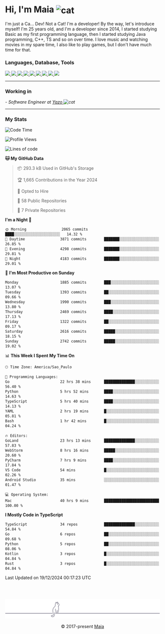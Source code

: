 <h1 align="left">Hi, I'm Maia 
<img src="https://emojis.slackmojis.com/emojis/images/1643509834/36299/black-cat.gif?1643509834" width="50" height="60" align="center"  alt="cat"/>
</h1>

I'm just a Ca... Dev! Not a Cat! I'm a developer! By the way, let's introduce myself!
I'm 25 years old, and I'm a developer since 2014, I started studying Basic as my first programming
language, then I started studying Java programming, C++, TS and so on over time.
I love music and watching movies in my spare time, I also like to play games, but I don't have much time for that.

<h3 align="left">Languages, Database, Tools</h3>
<p>
  <a href="https://www.typescriptlang.org">
    <img src="https://skillicons.dev/icons?i=ts" />
  </a>
  <a href="https://go.dev">
    <img src="https://skillicons.dev/icons?i=go" />
  </a>
  <a href="https://www.python.org">
    <img src="https://skillicons.dev/icons?i=python" />
  </a>
  <a href="https://gradle.org">
    <img src="https://skillicons.dev/icons?i=gradle" />
  </a>
  <a href="https://redis.io">
    <img src="https://skillicons.dev/icons?i=redis" />
  </a>
  <a href="https://www.mongodb.com">
    <img src="https://skillicons.dev/icons?i=mongodb" />
  </a>
  <a href="https://nodejs.org">
    <img src="https://skillicons.dev/icons?i=nodejs" />
  </a>
  <a href="https://www.javascript.com">
    <img src="https://skillicons.dev/icons?i=js" />
  </a>
  <a href="https://www.docker.com">
    <img src="https://skillicons.dev/icons?i=docker" />
  </a>
</p>

<hr/>

<h3>Working in</h3>

<p><em> - Software Engineer at <a href="[https://pdasolucoes.com.br](https://yazo.com.br/)">Yazo
</a><img src="https://media.giphy.com/media/WUlplcMpOCEmTGBtBW/giphy.gif" width="30" alt="cat"> 
</em></p>

<hr/>

### My Stats

<!--START_SECTION:waka-->
![Code Time](http://img.shields.io/badge/Code%20Time-5%2C000%20hrs%2014%20mins-blue)

![Profile Views](http://img.shields.io/badge/Profile%20Views-6-blue)

![Lines of code](https://img.shields.io/badge/From%20Hello%20World%20I%27ve%20Written-5.2%20million%20lines%20of%20code-blue)

**🐱 My GitHub Data** 

> 📦 293.3 kB Used in GitHub's Storage 
 > 
> 🏆 1,665 Contributions in the Year 2024
 > 
> 💼 Opted to Hire
 > 
> 📜 58 Public Repositories 
 > 
> 🔑 7 Private Repositories 
 > 
**I'm a Night 🦉** 

```text
🌞 Morning                2065 commits        ████░░░░░░░░░░░░░░░░░░░░░   14.32 % 
🌆 Daytime                3871 commits        ███████░░░░░░░░░░░░░░░░░░   26.85 % 
🌃 Evening                4298 commits        ███████░░░░░░░░░░░░░░░░░░   29.81 % 
🌙 Night                  4183 commits        ███████░░░░░░░░░░░░░░░░░░   29.01 % 
```
📅 **I'm Most Productive on Sunday** 

```text
Monday                   1885 commits        ███░░░░░░░░░░░░░░░░░░░░░░   13.07 % 
Tuesday                  1393 commits        ██░░░░░░░░░░░░░░░░░░░░░░░   09.66 % 
Wednesday                1990 commits        ███░░░░░░░░░░░░░░░░░░░░░░   13.80 % 
Thursday                 2469 commits        ████░░░░░░░░░░░░░░░░░░░░░   17.13 % 
Friday                   1322 commits        ██░░░░░░░░░░░░░░░░░░░░░░░   09.17 % 
Saturday                 2616 commits        █████░░░░░░░░░░░░░░░░░░░░   18.15 % 
Sunday                   2742 commits        █████░░░░░░░░░░░░░░░░░░░░   19.02 % 
```


📊 **This Week I Spent My Time On** 

```text
🕑︎ Time Zone: America/Sao_Paulo

💬 Programming Languages: 
Go                       22 hrs 38 mins      ██████████████░░░░░░░░░░░   56.40 % 
Python                   5 hrs 52 mins       ████░░░░░░░░░░░░░░░░░░░░░   14.63 % 
TypeScript               5 hrs 40 mins       ████░░░░░░░░░░░░░░░░░░░░░   14.13 % 
YAML                     2 hrs 19 mins       █░░░░░░░░░░░░░░░░░░░░░░░░   05.81 % 
Bash                     1 hr 42 mins        █░░░░░░░░░░░░░░░░░░░░░░░░   04.24 % 

🔥 Editors: 
GoLand                   23 hrs 13 mins      ██████████████░░░░░░░░░░░   57.83 % 
WebStorm                 8 hrs 16 mins       █████░░░░░░░░░░░░░░░░░░░░   20.60 % 
PyCharm                  7 hrs 9 mins        ████░░░░░░░░░░░░░░░░░░░░░   17.84 % 
VS Code                  54 mins             █░░░░░░░░░░░░░░░░░░░░░░░░   02.26 % 
Android Studio           35 mins             ░░░░░░░░░░░░░░░░░░░░░░░░░   01.47 % 

💻 Operating System: 
Mac                      40 hrs 9 mins       █████████████████████████   100.00 % 
```

**I Mostly Code in TypeScript** 

```text
TypeScript               34 repos            ██████████████░░░░░░░░░░░   54.84 % 
Go                       6 repos             ██░░░░░░░░░░░░░░░░░░░░░░░   09.68 % 
Python                   5 repos             ██░░░░░░░░░░░░░░░░░░░░░░░   08.06 % 
Kotlin                   3 repos             █░░░░░░░░░░░░░░░░░░░░░░░░   04.84 % 
Rust                     3 repos             █░░░░░░░░░░░░░░░░░░░░░░░░   04.84 % 
```




 Last Updated on 19/12/2024 00:17:23 UTC
<!--END_SECTION:waka-->


<br/>
<br/>

<p align="center"><img src="https://raw.githubusercontent.com/gabrielmaialva33/gabrielmaialva33/master/assets/gray0_ctp_on_line.svg?sanitize=true" /></p>
<p align="center">&copy; 2017-present <a href="https://github.com/gabrielmaialva33/" target="_blank">Maia</a>
